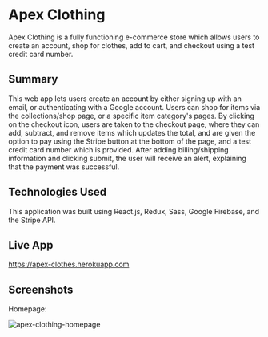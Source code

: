 # Apex Clothing
Apex Clothing is a fully functioning e-commerce store which allows users to create an account, shop for clothes, add to cart, and checkout using a 
test credit card number.

## Summary
This web app lets users create an account by either signing up with an email, or authenticating with a Google account. Users can shop for items 
via the collections/shop page, or a specific item category's pages. By clicking on the checkout icon, users are taken to the checkout page, where they 
can add, subtract, and remove items which updates the total, and are given the option to pay using the Stripe button at the bottom of the page, and a 
test credit card number which is provided. After adding billing/shipping information and clicking submit, the user will receive an alert, explaining that
the payment was successful.

## Technologies Used
This application was built using React.js, Redux, Sass, Google Firebase, and the Stripe API.

## Live App
https://apex-clothes.herokuapp.com

## Screenshots
Homepage: 

![apex-clothing-homepage](https://user-images.githubusercontent.com/54727677/112223457-32bebf80-8be7-11eb-8d4b-117d6ddc9a19.png)
